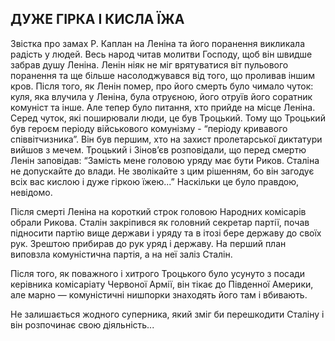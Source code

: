 ## ДУЖЕ ГІРКА І КИСЛА ЇЖА

Звістка про замах Р. Каплан на Леніна та його поранення викликала радість у людей.
Весь народ читав молитви Господу, щоб він швидше забрав душу Леніна.
Ленін ніяк не міг врятуватися віт пульового поранення та ще більше насолоджувався від того, що проливав іншим кров.
Після того, як Ленін помер, про його смерть було чимало чуток: куля, яка влучила у Леніна, була отруєною, його отруїв його соратник комуніст та інше.
Але тепер було питання, хто прийде на місце Леніна.
Серед чуток, які поширювали люди, це був Троцький.
Тому що Троцький був героєм періоду військового комунізму - “періоду кривавого співвітчизника”.
Він був першим, хто на захист пролетарської диктатури вийшов з мечем.
Троцький і Зінов’єв розповідали, що перед смертю Ленін заповідав: “Замість мене головою уряду має бути Риков.
Сталіна не допускайте до влади.
Не зволікайте з цим рішенням, бо він загодує всіх вас кислою і дуже гіркою їжею...”
Наскільки це було правдою, невідомо.

Після смерті Леніна на короткий строк головою Народних комісарів обрали Рикова.
Сталін закріпився як головний секретар партії, почав підносити партію вище держави і уряду та в ітозі бере державу до своїх рук.
Зрештою прибирав до рук уряд і державу.
На перший план виповзла комуністична партія, а на неї заліз Сталін.

Після того, як поважного і хитрого Троцького було усунуто з посади керівника комісаріату Червоної Армії, він тікає до Південної Америки, але марно — комуністичні нишпорки знаходять його там і вбивають.

Не залишається жодного суперника, який зміг би перешкодити Сталіну і він розпочинає свою діяльність...
